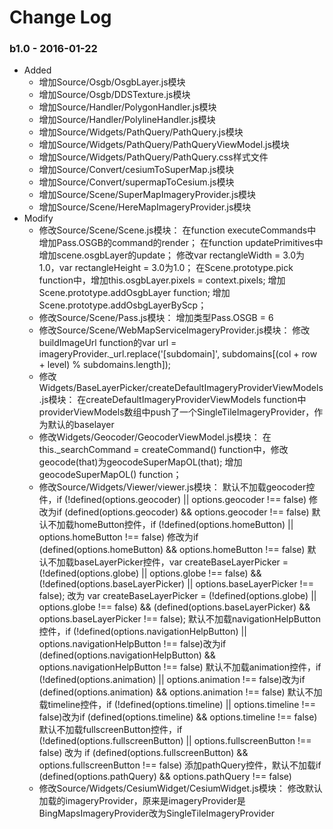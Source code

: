 Change Log
==========
### b1.0 - 2016-01-22
* Added
    * 增加Source/Osgb/OsgbLayer.js模块
    * 增加Source/Osgb/DDSTexture.js模块
    * 增加Source/Handler/PolygonHandler.js模块
    * 增加Source/Handler/PolylineHandler.js模块
    * 增加Source/Widgets/PathQuery/PathQuery.js模块
    * 增加Source/Widgets/PathQuery/PathQueryViewModel.js模块
    * 增加Source/Widgets/PathQuery/PathQuery.css样式文件
    * 增加Source/Convert/cesiumToSuperMap.js模块
    * 增加Source/Convert/supermapToCesium.js模块
    * 增加Source/Scene/SuperMapImageryProvider.js模块
    * 增加Source/Scene/HereMapImageryProvider.js模块
* Modify
    * 修改Source/Scene/Scene.js模块：
        在function executeCommands中增加Pass.OSGB的command的render；
        在function updatePrimitives中增加scene.osgbLayer的update；
        修改var rectangleWidth = 3.0为1.0，var rectangleHeight = 3.0为1.0；
        在Scene.prototype.pick function中，增加this.osgbLayer.pixels = context.pixels;
        增加Scene.prototype.addOsgbLayer function;
        增加Scene.prototype.addOsbgLayerByScp；
    * 修改Source/Scene/Pass.js模块：
        增加类型Pass.OSGB = 6
    * 修改Source/Scene/WebMapServiceImageryProvider.js模块：
        修改buildImageUrl function的var url = imageryProvider._url.replace('[subdomain]', subdomains[(col + row + level) % subdomains.length]);
    * 修改Widgets/BaseLayerPicker/createDefaultImageryProviderViewModels.js模块：
        在createDefaultImageryProviderViewModels function中providerViewModels数组中push了一个SingleTileImageryProvider，作为默认的baselayer
    * 修改Widgets/Geocoder/GeocoderViewModel.js模块：
        在this._searchCommand = createCommand() function中，修改geocode(that)为geocodeSuperMapOL(that);
        增加geocodeSuperMapOL() function；
    * 修改Source/Widgets/Viewer/viewer.js模块：
        默认不加载geocoder控件，if (!defined(options.geocoder) || options.geocoder !== false) 修改为if (defined(options.geocoder) && options.geocoder !== false)
        默认不加载homeButton控件，if (!defined(options.homeButton) || options.homeButton !== false)  修改为if (defined(options.homeButton) && options.homeButton !== false)
        默认不加载baseLayerPicker控件，var createBaseLayerPicker = (!defined(options.globe) || options.globe !== false) && (!defined(options.baseLayerPicker) || options.baseLayerPicker !== false); 改为 var createBaseLayerPicker = (!defined(options.globe) || options.globe !== false) && (defined(options.baseLayerPicker) && options.baseLayerPicker !== false);
        默认不加载navigationHelpButton控件，if (!defined(options.navigationHelpButton) || options.navigationHelpButton !== false)改为if (defined(options.navigationHelpButton) && options.navigationHelpButton !== false)
        默认不加载animation控件，if (!defined(options.animation) || options.animation !== false)改为if (defined(options.animation) && options.animation !== false)
        默认不加载timeline控件，if (!defined(options.timeline) || options.timeline !== false)改为if (defined(options.timeline) && options.timeline !== false)
        默认不加载fullscreenButton控件，if (!defined(options.fullscreenButton) || options.fullscreenButton !== false) 改为 if (defined(options.fullscreenButton) && options.fullscreenButton !== false)
        添加pathQuery控件，默认不加载if (defined(options.pathQuery) && options.pathQuery !== false)
    * 修改Source/Widgets/CesiumWidget/CesiumWidget.js模块：
        修改默认加载的imageryProvider，原来是imageryProvider是BingMapsImageryProvider改为SingleTileImageryProvider